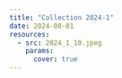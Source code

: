 ```yaml
---
title: "Collection 2024-1"
date: 2024-08-01
resources:
  - src: 2024_1_10.jpeg
    params:
      cover: true
---
```



